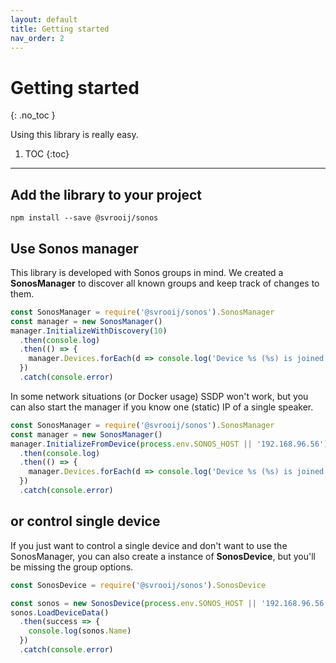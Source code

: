 ```yaml
---
layout: default
title: Getting started
nav_order: 2
---
```


# Getting started
{: .no_toc }

Using this library is really easy.

1. TOC
{:toc}

---

## Add the library to your project

`npm install --save @svrooij/sonos`

## Use Sonos manager

This library is developed with Sonos groups in mind. We created a **SonosManager** to discover all known groups and keep track of changes to them.

```js
const SonosManager = require('@svrooij/sonos').SonosManager
const manager = new SonosManager()
manager.InitializeWithDiscovery(10)
  .then(console.log)
  .then(() => {
    manager.Devices.forEach(d => console.log('Device %s (%s) is joined in %s', d.Name, d.uuid, d.GroupName))
  })
  .catch(console.error)
```

In some network situations (or Docker usage) SSDP won't work, but you can also start the manager if you know one (static) IP of a single speaker.

```js
const SonosManager = require('@svrooij/sonos').SonosManager
const manager = new SonosManager()
manager.InitializeFromDevice(process.env.SONOS_HOST || '192.168.96.56')
  .then(console.log)
  .then(() => {
    manager.Devices.forEach(d => console.log('Device %s (%s) is joined in %s', d.Name, d.uuid, d.GroupName))
  })
  .catch(console.error)
```

## or control single device

If you just want to control a single device and don't want to use the SonosManager, you can also create a instance of **SonosDevice**, but you'll be missing the group options.

```js
const SonosDevice = require('@svrooij/sonos').SonosDevice

const sonos = new SonosDevice(process.env.SONOS_HOST || '192.168.96.56')
sonos.LoadDeviceData()
  .then(success => {
    console.log(sonos.Name)
  })
  .catch(console.error)
```
